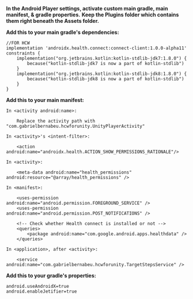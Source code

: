 **In the Android Player settings, activate custom main gradle, main manifest, & gradle properties.**
**Keep the Plugins folder which contains them right beneath the Assets folder.**

**Add this to your main gradle's dependencies:**

    //FOR HCW
    implementation 'androidx.health.connect:connect-client:1.0.0-alpha11'
    constraints {
        implementation("org.jetbrains.kotlin:kotlin-stdlib-jdk7:1.8.0") {
            because("kotlin-stdlib-jdk7 is now a part of kotlin-stdlib")
        }
        implementation("org.jetbrains.kotlin:kotlin-stdlib-jdk8:1.8.0") {
            because("kotlin-stdlib-jdk8 is now a part of kotlin-stdlib")
        }
    }

**Add this to your main manifest:**

    In <activity android:name>:

        Replace the activity path with "com.gabrielbernabeu.hcwforunity.UnityPlayerActivity"

    In <activity>'s <intent-filter>:

        <action android:name="androidx.health.ACTION_SHOW_PERMISSIONS_RATIONALE"/>

    In <activity>:

        <meta-data android:name="health_permissions" android:resource="@array/health_permissions" />

    In <manifest>:

        <uses-permission android:name="android.permission.FOREGROUND_SERVICE" />
        <uses-permission android:name="android.permission.POST_NOTIFICATIONS" />

        <!-- Check whether Health connect is installed or not -->
        <queries>
            <package android:name="com.google.android.apps.healthdata" />
        </queries>

    In <application>, after <activity>:
        
        <service android:name="com.gabrielbernabeu.hcwforunity.TargetStepsService" />

**Add this to your gradle's properties:**

    android.useAndroidX=true
    android.enableJetifier=true